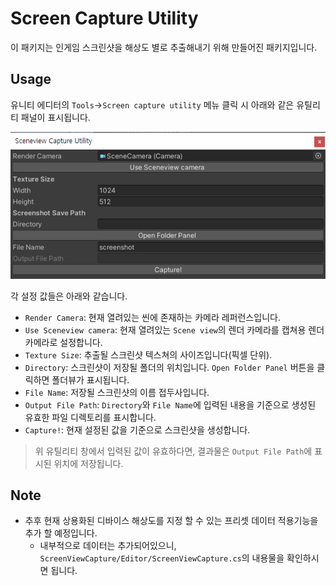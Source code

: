 # Screen Capture Utility

이 패키지는 인게임 스크린샷을 해상도 별로 추출해내기 위해 만들어진 패키지입니다.

## Usage
유니티 에디터의 `Tools`→`Screen capture utility` 메뉴 클릭 시 아래와 같은 유틸리티 패널이 표시됩니다.

![유틸리티 화면](./content/screenshot_01.png)

각 설정 값들은 아래와 같습니다.
- `Render Camera`: 현재 열려있는 씬에 존재하는 카메라 레퍼런스입니다.
- `Use Sceneview camera`: 현재 열려있는 `Scene view`의 렌더 카메라를 캡쳐용 렌더 카메라로 설정합니다.
- `Texture Size`: 추출될 스크린샷 텍스쳐의 사이즈입니다(픽셀 단위).
- `Directory`: 스크린샷이 저장될 폴더의 위치입니다. `Open Folder Panel` 버튼을 클릭하면 폴더뷰가 표시됩니다.
- `File Name`: 저장될 스크린샷의 이름 접두사입니다.
- `Output File Path`: `Directory`와 `File Name`에 입력된 내용을 기준으로 생성된 유효한 파일 디렉토리를 표시합니다.
- `Capture!`: 현재 설정된 값을 기준으로 스크린샷을 생성합니다.

> 위 유틸리티 창에서 입력된 값이 유효하다면, 결과물은 `Output File Path`에 표시된 위치에 저장됩니다.

## Note
- 추후 현재 상용화된 디바이스 해상도를 지정 할 수 있는 프리셋 데이터 적용기능을 추가 할 예정입니다.
    - 내부적으로 데이터는 추가되어있으니, `ScreenViewCapture/Editor/ScreenViewCapture.cs`의 내용물을 확인하시면 됩니다.